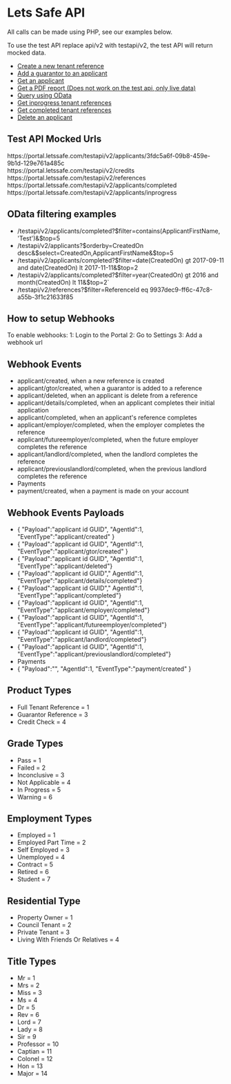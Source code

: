 <h1>Lets Safe API</h1>

<p>All calls can be made using PHP, see our examples below.</p>

<p>To use the test API replace api/v2 with testapi/v2, the test API will return mocked data.<p>

<ul>
    <li>
        <a href="https://github.com/LetsSafe/api/blob/master/post_reference.php">Create a new tenant reference</a>
    </li>
    <li>
        <a href="https://github.com/LetsSafe/api/blob/master/post_guarantor.php">Add a guarantor to an applicant</a>
    </li>
    <li>
        <a href="https://github.com/LetsSafe/api/blob/master/get_applicant.php">Get an applicant</a>
    </li>
     <li>
        <a href="https://github.com/LetsSafe/api/blob/master/get_report.php">Get a PDF report (Does not work on the test api, only live data)</a>
    </li>
    <li>
        <a href="https://github.com/LetsSafe/api/blob/master/get_odata.php">Query using OData</a>
    </li>
    <li>
        <a href="https://github.com/LetsSafe/api/blob/master/get_inprogress.php">Get inprogress tenant references</a>
    </li>
    <li>
        <a href="https://github.com/LetsSafe/api/blob/master/get_completed.php">Get completed tenant references</a>
    </li>
    <li>
        <a href="https://github.com/LetsSafe/api/blob/master/delete_applicant.php">Delete an applicant</a>
    </li>
</ul>

<h2>Test API Mocked Urls</h2>
<p>
    https://portal.letssafe.com/testapi/v2/applicants/3fdc5a6f-09b8-459e-9b1d-129e761a485c<br />
    https://portal.letssafe.com/testapi/v2/credits<br />
    https://portal.letssafe.com/testapi/v2/references<br />
    https://portal.letssafe.com/testapi/v2/applicants/completed<br />
    https://portal.letssafe.com/testapi/v2/applicants/inprogress<br />
</p>

<h2>OData filtering examples</h2>
<ul>
    <li>/testapi/v2/applicants/completed?$filter=contains(ApplicantFirstName, 'Test')&$top=5</li>
    <li>/testapi/v2/applicants?$orderby=CreatedOn desc&$select=CreatedOn,ApplicantFirstName&$top=5</li>
    <li>/testapi/v2/applicants/completed?$filter=date(CreatedOn) gt 2017-09-11 and date(CreatedOn) lt 2017-11-11&$top=2</li>
    <li>/testapi/v2/applicants/completed?$filter=year(CreatedOn) gt 2016 and month(CreatedOn) lt 11&$top=2`</li>
    <li>/testapi/v2/references?$filter=ReferenceId eq 9937dec9-ff6c-47c8-a55b-3f1c21633f85</li>
</ul>

<h2>How to setup Webhooks</h2>
<p>
    To enable webhooks:
    1: Login to the Portal
    2: Go to Settings
    3: Add a webhook url   
</p>

<h2>Webhook Events</h2>
<ul>  
    <li>applicant/created, when a new reference is created</li>
    <li>applicant/gtor/created, when a guarantor is added to a reference</li>
    <li>applicant/deleted, when an applicant is delete from a reference</li>
    <li>applicant/details/completed, when an applicant completes their initial application</li>
    <li>applicant/completed, when an applicant's reference completes</li>
    <li>applicant/employer/completed, when the employer completes the reference</li>
    <li>applicant/futureemployer/completed, when the future employer completes the reference</li>
    <li>applicant/landlord/completed, when the landlord completes the reference</li>
    <li>applicant/previouslandlord/completed, when the previous landlord completes the reference</li>
    <li>Payments</li>
    <li>payment/created, when a payment is made on your account</li>
</ul>
<h2>Webhook Events Payloads</h2>
<ul>  
    <li>{ "Payload":"applicant id GUID", "AgentId":1, "EventType":"applicant/created" }</li>
    <li>{ "Payload":"applicant id GUID", "AgentId":1, "EventType":"applicant/gtor/created" }</li>
    <li>{ "Payload":"applicant id GUID", "AgentId":1, "EventType":"applicant/deleted"}</li>
    <li>{ "Payload":"applicant id GUID"," AgentId":1, "EventType":"applicant/details/completed"}</li>
    <li>{ "Payload":"applicant id GUID"," AgentId":1, "EventType":"applicant/completed"}</li>
    <li>{ "Payload":"applicant id GUID", "AgentId":1, "EventType":"applicant/employer/completed"}</li>
    <li>{ "Payload":"applicant id GUID", "AgentId":1, "EventType":"applicant/futureemployer/completed"}</li>
    <li>{ "Payload":"applicant id GUID", "AgentId":1, "EventType":"applicant/landlord/completed"}</li>
    <li>{ "Payload":"applicant id GUID", "AgentId":1, "EventType":"applicant/previouslandlord/completed"}</li>
    <li>Payments</li>
    <li>{ "Payload":"", "AgentId":1, "EventType":"payment/created" }</li>
</ul>

<h2>Product Types</h2>
<ul>
    <li>Full Tenant Reference = 1</li>
    <li>Guarantor Reference = 3</li>
    <li>Credit Check = 4</li>        
</ul>

<h2>Grade Types</h2>
<ul>
    <li>Pass = 1</li>
    <li>Failed = 2</li>
    <li>Inconclusive = 3</li>
    <li>Not Applicable = 4</li>
    <li>In Progress = 5</li>
    <li>Warning = 6</li>
</ul>

<h2>Employment Types</h2>
<ul>
    <li>Employed = 1</li>
    <li>Employed Part Time = 2</li>
    <li>Self Employed = 3</li>
    <li>Unemployed = 4</li>
    <li>Contract = 5</li>
    <li>Retired = 6</li>
    <li>Student = 7</li>
</ul>

<h2>Residential Type</h2>
<ul>
    <li>Property Owner = 1</li>
    <li>Council Tenant = 2</li>
    <li>Private Tenant = 3</li>
    <li>Living With Friends Or Relatives = 4</li>
</ul>

<h2>Title Types</h2>
<ul>
    <li>Mr = 1</li>
    <li>Mrs = 2</li>
    <li>Miss = 3</li>
    <li>Ms = 4</li>
    <li>Dr = 5</li>
    <li>Rev = 6</li>
    <li>Lord = 7</li>
    <li>Lady = 8</li>
    <li>Sir = 9</li>
    <li>Professor = 10</li>
    <li>Captian = 11</li>
    <li>Colonel = 12</li>
    <li>Hon = 13</li>
    <li>Major = 14</li>        
</ul>
